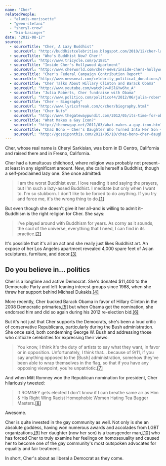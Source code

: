 ```yaml
---
name: "Cher"
relatedPeople:
  - "alanis-morissette"
  - "gwen-stefani"
  - "sheryl-crow"
  - "kim-basinger"
date: "2012-08-17"
sources:
  - sourceTitle: "Cher, A Lazy Buddhist"
    sourceUrl: "http://buddhistcelebrities.blogspot.com/2010/12/cher-lazy-buddhist.html"
  - sourceTitle: "Who's Buddhist Now? Cher!"
    sourceUrl: "http://www.tricycle.com/p/1881"
  - sourceTitle: "Inside Cher's Hollywood Apartment"
    sourceUrl: "http://www.cherworld.com/cher-news/inside-chers-hollywood-apartment/"
  - sourceTitle: "Cher's Federal Campaign Contribution Report"
    sourceUrl: "http://www.newsmeat.com/celebrity_political_donations/Cher.php"
  - sourceTitle: "Cher Talks About Hillary Clinton and Barack Obama"
    sourceUrl: "http://www.youtube.com/watch?v=R5lGYw6hx_A"
  - sourceTitle: "Julia Roberts, Cher fundraise with Obama"
    sourceUrl: "http://www.politico.com/politico44/2012/06/julia-roberts-cher-fundraise-with-obama-125515.html"
  - sourceTitle: "Cher – Biography"
    sourceUrl: "http://www.lyricsfreak.com/c/cher/biography.html"
  - sourceTitle: "Cher Nuts"
    sourceUrl: "http://www.thegatewaypundit.com/2012/05/its-time-for-obama-to-apologize-for-chers-awful-tweets/cher-nuts/"
  - sourceTitle: "What Makes a Gay Icon?"
    sourceUrl: "http://thenewgay.net/2011/03/what-makes-a-gay-icon.html"
  - sourceTitle: "Chaz Bono – Cher's Daughter Who Turned Into Her Son – Talks Sex Change On Oprah"
    sourceUrl: "http://gossiponthis.com/2011/05/10/chaz-bono-cher-daughter-son-talks-sex-change-oprah/"
---
```


Cher, whose real name is Cheryl Sarkisian, was born in El Centro, California and raised there and in Fresno, California.

Cher had a tumultuous childhood, where religion was probably not present–at least in any significant amount. New, she calls herself a Buddhist, though a self-proclaimed lazy one. She once admitted:

>I am the worst Buddhist ever. I love reading it and saying the prayers, but I'm such a lazy-assed Buddhist. I meditate but only when I want to. I'm so stubborn. I don't like to be forced to do anything. If you try and force me, it's the wrong thing to do.<a class="source-citation" href="http://buddhistcelebrities.blogspot.com/2010/12/cher-lazy-buddhist.html" title="Cher, A Lazy Buddhist">[1]</a>

But even though she doesn't give it her all–and is willing to admit it–Buddhism is the right religion for Cher. She says:

>I've played around with Buddhism for years. As corny as it sounds, the soul of the universe, everything that I need, I can find in its practice.<a class="source-citation" href="http://www.tricycle.com/p/1881" title="Who&apos;s Buddhist Now? Cher!">[2]</a>

It's possible that it's all an act and she really just likes Buddhist art. An expose of her Los Angeles apartment revealed 4,000 spare feet of Asian sculptures, furniture, and decor.<a class="source-citation" href="http://www.cherworld.com/cher-news/inside-chers-hollywood-apartment/" title="Inside Cher&apos;s Hollywood Apartment">[3]</a>

## Do you believe in… politics

Cher is a longtime and active Democrat. She's donated $11,400 to the Democratic Party and left-leaning interest groups since 1988, when she threw her support behind Michael Dukakis.<a class="source-citation" href="http://www.newsmeat.com/celebrity_political_donations/Cher.php" title="Cher&apos;s Federal Campaign Contribution Report">[4]</a>

More recently, Cher bucked Barack Obama in favor of Hillary Clinton in the 2008 Democratic primaries,<a class="source-citation" href="http://www.youtube.com/watch?v=R5lGYw6hx_A" title="Cher Talks About Hillary Clinton and Barack Obama">[5]</a> but when Obama got the nomination, she endorsed him and did so again during his 2012 re-election bid.<a class="source-citation" href="http://www.politico.com/politico44/2012/06/julia-roberts-cher-fundraise-with-obama-125515.html" title="Julia Roberts, Cher fundraise with Obama">[6]</a>

But it's not just that Cher supports the Democrats, she's been a loud critic of conservative Republicans, particularly during the Bush administration. She once said, both condemning George W. Bush and addressing those who criticize celebrities for expressing their views:

>You know, I think it's the duty of artists to say what they want, in favor or in opposition. Unfortunately, I think that… because of 9/11, if you say anything opposed to the [Bush] administration, somehow they've been able to wrap themselves in the flag, so that if you have any opposing viewpoint, you're unpatriotic.<a class="source-citation" href="http://www.lyricsfreak.com/c/cher/biography.html" title="Cher – Biography">[7]</a>

And when Mitt Romney won the Republican nomination for president, Cher hilariously tweeted:

>If ROMNEY gets elected I don't know if I can breathe same air as Him & His Right Wing Racist Homophobic Women Hating Tea Bagger Masters.<a class="source-citation" href="http://www.thegatewaypundit.com/2012/05/its-time-for-obama-to-apologize-for-chers-awful-tweets/cher-nuts/" title="Cher Nuts">[8]</a>

Awesome.

Cher is quite invested in the gay community as well. Not only is she an absolute goddess, having won numerous awards and accolades from LGBT organizations,<a class="source-citation" href="http://thenewgay.net/2011/03/what-makes-a-gay-icon.html" title="What Makes a Gay Icon?">[9]</a> her daughter (now her son) is a transgender man,<a class="source-citation" href="http://gossiponthis.com/2011/05/10/chaz-bono-cher-daughter-son-talks-sex-change-oprah/" title="Chaz Bono – Cher&apos;s Daughter Who Turned Into Her Son – Talks Sex Change On Oprah">[10]</a> who has forced Cher to truly examine her feelings on homosexuality and caused her to become one of the gay community's most outspoken advocates for equality and fair treatment.

In short, Cher's about as liberal a Democrat as they come.